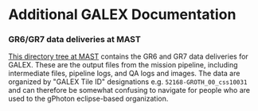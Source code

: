 # Additional GALEX Documentation

### GR6/GR7 data deliveries at MAST

[This directory tree at MAST](https://galex.stsci.edu/data/) contains the GR6 and GR7 data deliveries for GALEX. These are the output files from the mission pipeline, including intermediate files, pipeline logs, and QA logs and images. The data are organized by "GALEX Tile ID" designations e.g. `52168-GROTH_00_css10031` and can therefore be somewhat confusing to navigate for people who are used to the gPhoton eclipse-based organization.
